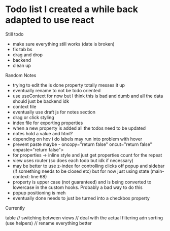 # Todo list I created a while back adapted to use react

Still todo

- make sure everything still works (date is broken)
- fix tab bs
- drag and drop
- backend
- clean up

Random Notes

- trying to edit the is done property totally messes it up
- eventually rename to not be todo oriented
- use useContext for now but I think this is bad and dumb and all the data should just be backend idk
- context file
- eventually use draft js for notes section
- drag or click styling
- index file for exporting properties
- when a new property is added all the todos need to be updated
- notes hold a value and html?
- depending on hov i do labels may run into problem with hover
- prevent paste maybe - oncopy="return false" oncut="return false" onpaste="return false">
- for properties -> inline style and just get properties count for the repeat
- view uses router (so does each todo but idk if necessary)
- may be better to use z-index for controlling clicks off popup and sidebar (if something needs to be closed etc) but for now just using state (main-context: line 68)
- property is upper case (not guaranteed) and is being converted to lowercase in the custom hooks. Probably a bad way to do this
- popup positioning is meh
- eventually done needs to just be turned into a checkbox property

Currently

table
// switching between views
// deal with the actual filtering adn sorting (use helpers)
// rename everything better
